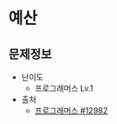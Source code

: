 # 예산

## 문제정보
* 난이도
  * 프로그래머스 Lv.1
* 출처
  * [프로그래머스 #12982](https://programmers.co.kr/learn/courses/30/lessons/12982)